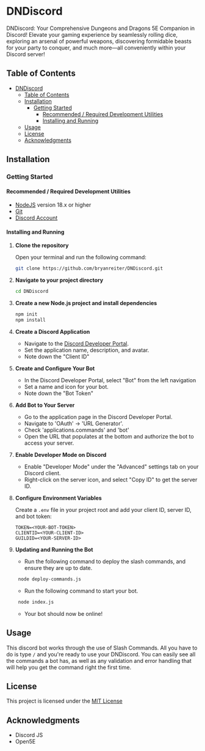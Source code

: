 # DNDiscord

DNDiscord: Your Comprehensive Dungeons and Dragons 5E Companion in Discord! Elevate your gaming experience by seamlessly rolling dice, exploring an arsenal of powerful weapons, discovering formidable beasts for your party to conquer, and much more—all conveniently within your Discord server!

## Table of Contents

- [DNDiscord](#dndiscord)
  - [Table of Contents](#table-of-contents)
  - [Installation](#installation)
    - [Getting Started](#getting-started)
      - [Recommended / Required Development Utilities](#recommended--required-development-utilities)
      - [Installing and Running](#installing-and-running)
  - [Usage](#usage)
  - [License](#license)
  - [Acknowledgments](#acknowledgments)

## Installation

### Getting Started

#### Recommended / Required Development Utilities

- [NodeJS](https://nodejs.org/en/download) version 18.x or higher
- [Git](https://git-scm.com/downloads)
- [Discord Account](https://discord.com/)

#### Installing and Running

1. **Clone the repository**

   Open your terminal and run the following command:

   ```bash
   git clone https://github.com/bryanreiter/DNDiscord.git
   ```

2. **Navigate to your project directory**

   ```bash
   cd DNDiscord
   ```

3. **Create a new Node.js project and install dependencies**

   ```bash
   npm init
   npm install
   ```

4. **Create a Discord Application**

   - Navigate to the [Discord Developer Portal](https://discord.com/developers/applications).
   - Set the application name, description, and avatar.
   - Note down the "Client ID"

5. **Create and Configure Your Bot**

   - In the Discord Developer Portal, select "Bot" from the left navigation
   - Set a name and icon for your bot.
   - Note down the "Bot Token"

6. **Add Bot to Your Server**

   - Go to the application page in the Discord Developer Portal.
   - Navigate to 'OAuth' -> 'URL Generator'.
   - Check 'applications.commands' and 'bot'
   - Open the URL that populates at the bottom and authorize the bot to access your server.

7. **Enable Developer Mode on Discord**

   - Enable "Developer Mode" under the "Advanced" settings tab on your Discord client.
   - Right-click on the server icon, and select "Copy ID" to get the server ID.

8. **Configure Environment Variables**

   Create a `.env` file in your project root and add your client ID, server ID, and bot token:

   ```env
   TOKEN=<YOUR-BOT-TOKEN>
   CLIENTID=<YOUR-CLIENT-ID>
   GUILDID=<YOUR-SERVER-ID>
   ```

9. **Updating and Running the Bot**

   - Run the following command to deploy the slash commands, and ensure they are up to date.

   ```bash
    node deploy-commands.js
   ```

   - Run the following command to start your bot.

   ```bash
    node index.js
   ```

   - Your bot should now be online!

## Usage

This discord bot works through the use of Slash Commands. All you have to do is type `/` and you're ready to use your DNDiscord. You can easily see all the commands a bot has, as well as any validation and error handling that will help you get the command right the first time.

## License

This project is licensed under the [MIT License](https://github.com/bryanreiter/DNDiscord?tab=MIT-1-ov-file)

## Acknowledgments

- Discord JS
- Open5E
